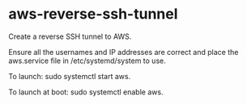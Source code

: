 # aws-reverse-ssh-tunnel
Create a reverse SSH tunnel to AWS.

Ensure all the usernames and IP addresses are correct and place the aws.service file in /etc/systemd/system to use.

To launch: sudo systemctl start aws.

To launch at boot: sudo systemctl enable aws.

